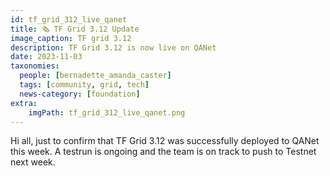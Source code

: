 ```yaml
---
id: tf_grid_312_live_qanet
title: 🗞 TF Grid 3.12 Update
image_caption: TF grid 3.12 
description: TF Grid 3.12 is now live on QANet 
date: 2023-11-03
taxonomies:
  people: [bernadette_amanda_caster]
  tags: [community, grid, tech]
  news-category: [foundation]
extra:
    imgPath: tf_grid_312_live_qanet.png
---
```


Hi all, just to confirm that TF Grid 3.12 was successfully deployed to QANet this week. A testrun is ongoing and the team is on track to push to Testnet next week.